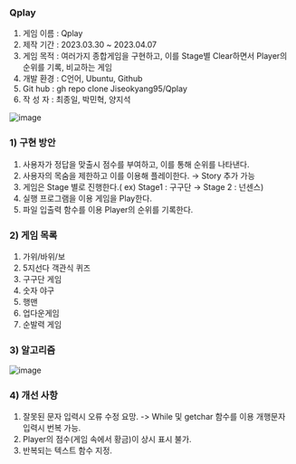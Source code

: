 ### Qplay
1. 게임 이름 : Qplay
2. 제작 기간 : 2023.03.30 ~ 2023.04.07
3. 게임 목적 : 여러가지 종합게임을 구현하고, 이를 Stage별 Clear하면서 Player의 순위를 기록, 비교하는 게임
4. 개발 환경 : C언어, Ubuntu, Github
5. Git hub : gh repo clone Jiseokyang95/Qplay
6. 작 성 자 : 최종일, 박민혁, 양지석

![image](https://user-images.githubusercontent.com/129154638/230526039-347e0584-632d-4704-991a-74a977590f18.png)

### 1) 구현 방안

1. 사용자가 정답을 맞출시 점수를 부여하고, 이를 통해 순위를 나타낸다.
2. 사용자의 목숨을 제한하고 이를 이용해 플레이한다. → Story 추가 가능
3. 게임은 Stage 별로 진행한다.( ex) Stage1 : 구구단 → Stage 2 : 넌센스)
4. 실행 프로그램을 이용 게임을 Play한다.
5. 파일 입출력 함수를 이용 Player의 순위를 기록한다.

### 2) 게임 목록

1. 가위/바위/보
2. 5지선다 객관식 퀴즈
3. 구구단 게임
4. 숫자 야구
5. 행맨
6. 업다운게임
7. 순발력 게임

### 3) 알고리즘

![image](https://user-images.githubusercontent.com/129154638/230526388-88214c04-cf35-4b4b-a584-9842604d61fd.png)

### 4) 개선 사항

1. 잘못된 문자 입력시 오류 수정 요망.
   -> While 및 getchar 함수를 이용 개행문자 입력시 번복 가능.
2. Player의 점수(게임 속에서 황금)이 상시 표시 불가.
3. 반복되는 텍스트 함수 지정.
